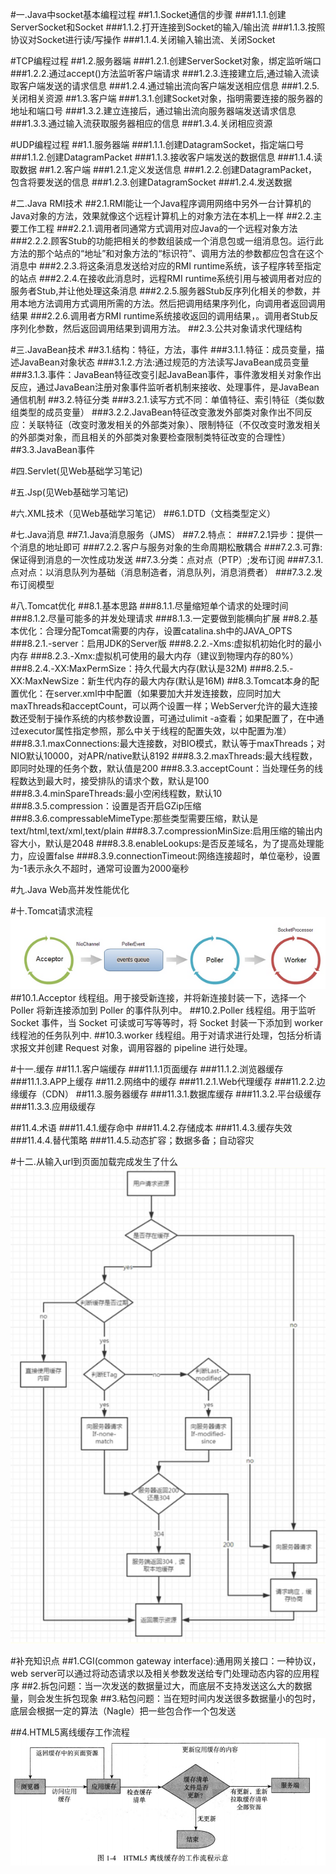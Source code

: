 #一.Java中socket基本编程过程
##1.1.Socket通信的步骤
###1.1.1.创建ServerSocket和Socket
###1.1.2.打开连接到Socket的输入/输出流
###1.1.3.按照协议对Socket进行读/写操作
###1.1.4.关闭输入输出流、关闭Socket


#TCP编程过程
##1.2.服务器端
###1.2.1.创建ServerSocket对象，绑定监听端口
###1.2.2.通过accept()方法监听客户端请求
###1.2.3.连接建立后,通过输入流读取客户端发送的请求信息
###1.2.4.通过输出流向客户端发送相应信息
###1.2.5.关闭相关资源
##1.3.客户端
###1.3.1.创建Socket对象，指明需要连接的服务器的地址和端口号
###1.3.2.建立连接后，通过输出流向服务器端发送请求信息
###1.3.3.通过输入流获取服务器相应的信息
###1.3.4.关闭相应资源

#UDP编程过程
##1.1.服务器端
###1.1.1.创建DatagramSocket，指定端口号
###1.1.2.创建DatagramPacket
###1.1.3.接收客户端发送的数据信息
###1.1.4.读取数据
##1.2.客户端
###1.2.1.定义发送信息
###1.2.2.创建DatagramPacket，包含将要发送的信息
###1.2.3.创建DatagramSocket
###1.2.4.发送数据

#二.Java RMI技术
##2.1.RMI能让一个Java程序调用网络中另外一台计算机的Java对象的方法，效果就像这个远程计算机上的对象方法在本机上一样
##2.2.主要工作工程
###2.2.1.调用者同通常方式调用对应Java的一个远程对象方法
###2.2.2.顾客Stub的功能把相关的参数组装成一个消息包或一组消息包。运行此方法的那个站点的“地址”和对象方法的“标识符”、调用方法的参数都应包含在这个消息中
###2.2.3.将这条消息发送给对应的RMI runtime系统，该子程序转至指定的站点
###2.2.4.在接收此消息时，远程RMI runtime系统引用与被调用者对应的服务者Stub,并让他处理这条消息
###2.2.5.服务器Stub反序列化相关的参数，并用本地方法调用方式调用所需的方法。然后把调用结果序列化，向调用者返回调用结果
###2.2.6.调用者方RMI runtime系统接收返回的调用结果，。调用者Stub反序列化参数，然后返回调用结果到调用方法。
##2.3.公共对象请求代理结构


#三.JavaBean技术
##3.1.结构：特征，方法，事件
###3.1.1.特征：成员变量，描述JavaBean对象状态
###3.1.2.方法:通过规范的方法读写JavaBean成员变量
###3.1.3.事件：JavaBean特征改变引起JavaBean事件，事件激发相关对象作出反应，通过JavaBean注册对象事件监听者机制来接收、处理事件，是JavaBean通信机制
##3.2.特征分类
###3.2.1.读写方式不同：单值特征、索引特征（类似数组类型的成员变量）
###3.2.2.JavaBean特征改变激发外部类对象作出不同反应：关联特征（改变时激发相关的外部类对象）、限制特征（不仅改变时激发相关的外部类对象，而且相关的外部类对象要检查限制类特征改变的合理性）
##3.3.JavaBean事件


#四.Servlet(见Web基础学习笔记)


#五.Jsp(见Web基础学习笔记)

#六.XML技术（见Web基础学习笔记）
##6.1.DTD（文档类型定义）

#七.Java消息
##7.1.Java消息服务（JMS）
##7.2.特点：
###7.2.1异步：提供一个消息的地址即可
###7.2.2.客户与服务对象的生命周期松散耦合
###7.2.3.可靠:保证得到消息的一次性成功发送
##7.3.分类：点对点（PTP）;发布订阅
###7.3.1.点对点：以消息队列为基础（消息制造者，消息队列，消息消费者）
###7.3.2.发布订阅模型

#八.Tomcat优化
##8.1.基本思路
###8.1.1.尽量缩短单个请求的处理时间
###8.1.2.尽量可能多的并发处理请求
###8.1.3.一定要做到能横向扩展
##8.2.基本优化：合理分配Tomcat需要的内存，设置catalina.sh中的JAVA_OPTS
###8.2.1.-server：启用JDK的Server版
###8.2.2.-Xms:虚拟机初始化时的最小内存
###8.2.3.-Xmx:虚拟机可使用的最大内存（建议到物理内存的80%）
###8.2.4.-XX:MaxPermSize：持久代最大内存(默认是32M)
###8.2.5.-XX:MaxNewSize：新生代内存的最大内存(默认是16M)
##8.3.Tomcat本身的配置优化：在server.xml中<Connector>中配置（如果要加大并发连接数，应同时加大maxThreads和acceptCount，可以两个设置一样；WebServer允许的最大连接数还受制于操作系统的内核参数设置，可通过ulimit -a查看；如果配置了<Executor>，在<Connector>中通过executor属性指定参照<Executor>，那么<Connector>中关于线程的配置失效，以<Executor>中配置为准）
###8.3.1.maxConnections:最大连接数，对BIO模式，默认等于maxThreads；对NIO默认10000，对APR/native默认8192
###8.3.2.maxThreads:最大线程数，即同时处理的任务个数，默认值是200
###8.3.3.acceptCount：当处理任务的线程数达到最大时，接受排队的请求个数，默认是100
###8.3.4.minSpareThreads:最小空闲线程数，默认10
###8.3.5.compression：设置是否开启GZip压缩
###8.3.6.compressableMimeType:那些类型需要压缩，默认是text/html,text/xml,text/plain
###8.3.7.compressionMinSize:启用压缩的输出内容大小，默认是2048
###8.3.8.enableLookups:是否反差域名，为了提高处理能力，应设置false
###8.3.9.connectionTimeout:网络连接超时，单位毫秒，设置为-1表示永久不超时，通常可设置为2000毫秒


#九.Java Web高并发性能优化


#十.Tomcat请求流程
![](https://github.com/HelloWucq/working-knowledge-point/raw/master/%E5%AD%A6%E4%B9%A0%E5%9B%BE%E7%89%87/Tomcat%E8%AF%B7%E6%B1%82%E6%B5%81%E7%A8%8B.png)
##10.1.Acceptor 线程组。用于接受新连接，并将新连接封装一下，选择一个 Poller 将新连接添加到 Poller 的事件队列中。
##10.2.Poller 线程组。用于监听 Socket 事件，当 Socket 可读或可写等等时，将 Socket 封装一下添加到 worker 线程池的任务队列中.
##10.3.worker 线程组。用于对请求进行处理，包括分析请求报文并创建 Request 对象，调用容器的 pipeline 进行处理。

#十一.缓存
##11.1.客户端缓存
###11.1.1页面缓存
###11.1.2.浏览器缓存
###11.1.3.APP上缓存
##11.2.网络中的缓存
###11.2.1.Web代理缓存
###11.2.2.边缘缓存（CDN）
##11.3.服务器缓存
###11.3.1.数据库缓存
###11.3.2.平台级缓存
###11.3.3.应用级缓存

##11.4.术语
###11.4.1.缓存命中
###11.4.2.存储成本
###11.4.3.缓存失效
###11.4.4.替代策略
###11.4.5.动态扩容；数据多备；自动容灾

#十二.从输入url到页面加载完成发生了什么
![](https://github.com/HelloWucq/working-knowledge-point/raw/master/%E5%AD%A6%E4%B9%A0%E5%9B%BE%E7%89%87/URL%E6%89%A7%E8%A1%8C%E6%B5%81%E7%A8%8B.png)



#补充知识点
##1.CGI(common gateway interface):通用网关接口：一种协议，web server可以通过将动态请求以及相关参数发送给专门处理动态内容的应用程序
##2.拆包问题：当一次发送的数据量过大，而底层不支持发送这么大的数据量，则会发生拆包现象
##3.粘包问题：当在短时间内发送很多数据量小的包时，底层会根据一定的算法（Nagle）把一些包合作一个包发送

##4.HTML5离线缓存工作流程
![](https://github.com/HelloWucq/working-knowledge-point/raw/master/%E5%AD%A6%E4%B9%A0%E5%9B%BE%E7%89%87/HTML5%E7%A6%BB%E7%BA%BF%E7%BC%93%E5%AD%98%E5%B7%A5%E4%BD%9C%E6%B5%81%E7%A8%8B.png)